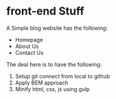 # front-end Stuff
A Simple blog website has the following:
  - Homepage
  - About Us
  - Contact Us
  
The deal here is to have the following:
1. Setup git connect from local to github
2. Apply BEM approach
3. Minify html, css, js using gulp
